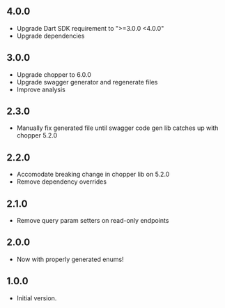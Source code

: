 ## 4.0.0

- Upgrade Dart SDK requirement to ">=3.0.0 <4.0.0"
- Upgrade dependencies

## 3.0.0

- Upgrade chopper to 6.0.0
- Upgrade swagger generator and regenerate files
- Improve analysis

## 2.3.0

- Manually fix generated file until swagger code gen lib catches up with chopper 5.2.0

## 2.2.0

- Accomodate breaking change in chopper lib on 5.2.0
- Remove dependency overrides

## 2.1.0

- Remove query param setters on read-only endpoints

## 2.0.0

- Now with properly generated enums!

## 1.0.0

- Initial version.
